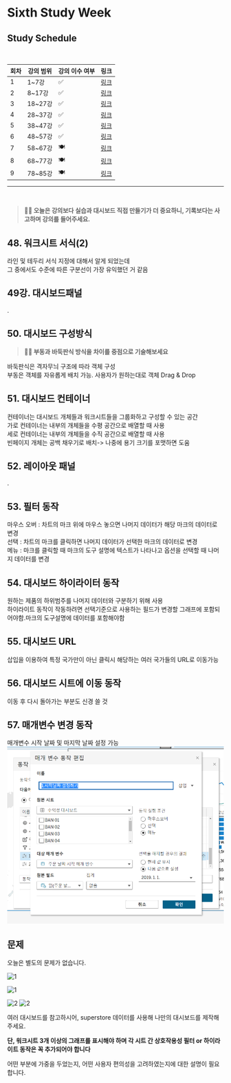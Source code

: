 # Sixth Study Week


## Study Schedule
<br>

| 회차 | 강의 범위   | 강의 이수 여부 | 링크                                                                                                     |
|------|-------------|----------------|--------------------------------------------------------------------------------------------------------|
| 1    | 1~7강       | ✅              | [링크](https://www.youtube.com/watch?v=AXkaUrJs-Ko&list=PL87tgIIryGsa5vdz6MsaOEF8PK-YqK3fz&index=84)    |
| 2    | 8~17강      | ✅              | [링크](https://www.youtube.com/watch?v=AXkaUrJs-Ko&list=PL87tgIIryGsa5vdz6MsaOEF8PK-YqK3fz&index=75)    |
| 3    | 18~27강     | ✅              | [링크](https://www.youtube.com/watch?v=AXkaUrJs-Ko&list=PL87tgIIryGsa5vdz6MsaOEF8PK-YqK3fz&index=65)    |
| 4    | 28~37강     | ✅              | [링크](https://www.youtube.com/watch?v=e6J0Ljd6h44&list=PL87tgIIryGsa5vdz6MsaOEF8PK-YqK3fz&index=55)    |
| 5    | 38~47강     | ✅              | [링크](https://www.youtube.com/watch?v=AXkaUrJs-Ko&list=PL87tgIIryGsa5vdz6MsaOEF8PK-YqK3fz&index=45)    |
| 6    | 48~57강     | ✅              | [링크](https://www.youtube.com/watch?v=AXkaUrJs-Ko&list=PL87tgIIryGsa5vdz6MsaOEF8PK-YqK3fz&index=35)    |
| 7    | 58~67강     | 🍽️             | [링크](https://www.youtube.com/watch?v=AXkaUrJs-Ko&list=PL87tgIIryGsa5vdz6MsaOEF8PK-YqK3fz&index=25)    |
| 8    | 68~77강     | 🍽️             | [링크](https://www.youtube.com/watch?v=AXkaUrJs-Ko&list=PL87tgIIryGsa5vdz6MsaOEF8PK-YqK3fz&index=15)    |
| 9    | 78~85강     | 🍽️             | [링크](https://www.youtube.com/watch?v=AXkaUrJs-Ko&list=PL87tgIIryGsa5vdz6MsaOEF8PK-YqK3fz&index=5)     |
---

<br/>
<!-- 여기까진 그대로 둬 주세요-->

> **🧞‍♀️ 오늘은 강의보다 실습과 대시보드 직접 만들기가 더 중요하니, 기록보다는 사고하며 강의를 들어주세요.**

## 48. 워크시트 서식(2)

<!-- 워크시트에 관해 본 강의에서 알게 된 점을 적어주세요 -->
라인 및 테두리 서식 지정에 대해서 알게 되었는데\
그 중에서도 수준에 따른 구분선이 가장 유익했던 거 같음


## 49강. 대시보드패널

<!-- 대시보드패널 강의에서 알게 된 점을 적어주세요. -->
.

## 50. 대시보드 구성방식

<!-- 알게 된 점을 적고, 아래 질문에 답해보세요 :) -->

> **🧞‍♀️ 부동과 바둑판식 방식을 차이를 중점으로 기술해보세요**

바둑판식은 격자무늬 구조에 따라 객체 구성\
부동은 객체를 자유롭게 배치 가능. 사용자가 원하는대로 객체 Drag & Drop



## 51. 대시보드 컨테이너
컨테이너는 대시보드 개체들과 워크시트들을 그룹화하고 구성할 수 있는 공간\
가로 컨테이너는 내부의 개체들을 수평 공간으로 배열할 때 사용\
세로 컨테이너는 내부의 개체들을 수직 공간으로 배열할 때 사용\
빈페이지 개체는 공백 채우기로 배치-> 나중에 용기 크기를 포맷하면 도움

## 52. 레이아웃 패널
.

## 53. 필터 동작

<!-- 필터 동작에 대해 알게 된 점을 적어주세요 -->
마우스 오버 : 차트의 마크 위에 마우스 놓으면 나머지 데이터가 해당 마크의 데이터로 변경\
선택 : 차트의 마크를 클릭하면 나머지 데이터가 선택한 마크의 데이터로 변경\
메뉴 : 마크를 클릭할 때 마크의 도구 설명에 텍스트가 나타나고 옵션을 선택할 때 나머지 데이터를 변경

## 54. 대시보드 하이라이터 동작

<!-- 하이라이터에 대해 알게 된 점을 적어주세요 -->
원하는 제품의 하위범주를 나머지 데이터와 구분하기 위해 사용\
하이라이트 동작이 작동하려면 선택기준으로 사용하는 필드가 변경할 그래프에 포함되어야함.마크의 도구설명에 데이터를 포함해야함

## 55. 대시보드 URL

<!-- URL에 대해 알게 된 점을 적어주세요 -->
삽입을 이용하여 특정 국가만이 아닌 클릭시 해당하는 여러 국가들의 URL로 이동가능

## 56. 대시보드 시트에 이동 동작

<!-- 대시보드 시트에 이동에 대해 알게 된 점을 적어주세요!-->
이동 후 다시 돌아가는 부분도 신경 쓸 것
## 57. 매개변수 변경 동작

<!-- 매개변수 변경 동작에 대해 알게 된 점을 적어주세요!-->
매개변수 시작 날짜 및 마지막 날짜 설정 가능\
![스크린샷](/Tableau/img/20241112_012324.png)
## 문제

오늘은 별도의 문제가 없습니다. 

![1](../study/img/3rd%20study/1688556627184.png)

![1](../study/img/3rd%20study/Global%20SuperStore%20Dashboard.png)

![2](../study/img/3rd%20study/images.jpeg)
![2](../study/img/3rd%20study/maxresdefault.jpg)

여러 대시보드를 참고하시어, superstore 데이터를 사용해 나만의 대시보드를 제작해주세요.

**단, 워크시트 3개 이상의 그래프를 표시해야 하며 각 시트 간 상호작용성 필터 or 하이라이트 동작은 꼭 추가되어야 합니다**

어떤 부분에 가중을 두었는지, 어떤 사용자 편의성을 고려하였는지에 대한 설명이 필요합니다.
